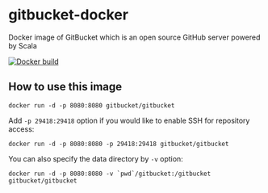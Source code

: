 gitbucket-docker
========
Docker image of GitBucket which is an open source GitHub server powered by Scala

[![Docker build](http://dockeri.co/image/gitbucket/gitbucket)](https://registry.hub.docker.com/u/gitbucket/gitbucket/)

How to use this image
--------

```
docker run -d -p 8080:8080 gitbucket/gitbucket
```

Add `-p 29418:29418` option if you would like to enable SSH for repository access:

```
docker run -d -p 8080:8080 -p 29418:29418 gitbucket/gitbucket
```

You can also specify the data directory by `-v` option:

```
docker run -d -p 8080:8080 -v `pwd`/gitbucket:/gitbucket gitbucket/gitbucket
```

